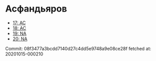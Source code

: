 # Асфандьяров
- [17: AC](17.md)
- [18: AC](18.md)
- [19: NA](19.md)
- [20: NA](20.md)

Commit: 08f3477a3bcdd7140d27c4dd5e9748a9e08ce28f
 fetched at: 20201015-000210
